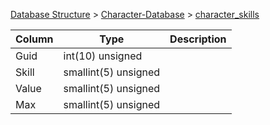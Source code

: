 [Database Structure](Database-Structure) > [Character-Database](Character-Database) > [character_skills](character_skills)

Column | Type | Description
--- | --- | ---
Guid | int(10) unsigned | 
Skill | smallint(5) unsigned | 
Value | smallint(5) unsigned | 
Max | smallint(5) unsigned | 
